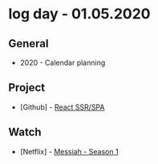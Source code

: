 # log day - 01.05.2020

## General

- 2020 - Calendar planning

## Project

- \[Github\] - [React SSR/SPA](https://github.com/org-rondon/react-ssr-spa)

## Watch

- \[Netflix\] - [Messiah - Season 1]()

